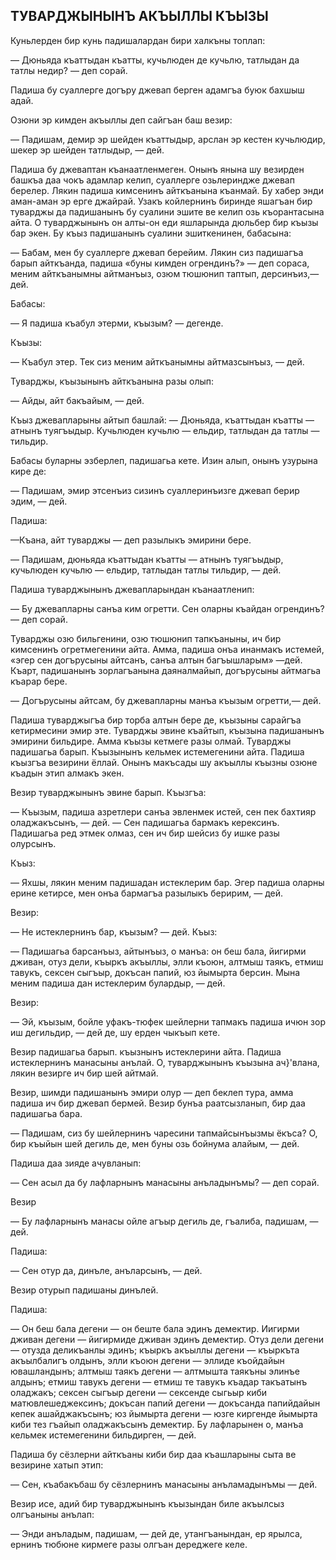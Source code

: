 ## ТУВАРДЖЫНЫНЪ АКЪЫЛЛЫ КЪЫЗЫ

Куньлерден бир кунь падишалардан бири халкъны топлап:

— Дюньяда къаттыдан къатты, кучьлюден де кучьлю, татлыдан да татлы недир? — деп сорай.

Падиша бу суаллерге догъру джевап берген адамгъа буюк бахшыш адай.

Озюни эр кимден акъыллы деп сайгъан баш везир:

— Падишам, демир эр шейден къаттыдыр, арслан эр кестен кучьлюдир, шекер эр шейден татлыдыр, — дей.

Падиша бу джеваптан къанаатленмеген.
Онынъ янына шу везирден башкъа даа чокъ адамлар келип, суаллерге озьлериндже джевап берелер.
Лякин падиша кимсенинъ айткъанына къанмай.
Бу хабер энди аман-аман эр ерге джайрай.
Узакъ койлернинъ биринде яшагъан бир туварджы да падишанынъ бу суалини эшите ве келип озь къорантасына айта.
О туварджынынъ он алты-он еди яшларында дюльбер бир къызы бар экен.
Бу къыз падишанынъ суалини эшиткенинен, бабасына:

— Бабам, мен бу суаллерге джевап берейим.
Лякин сиз падишагъа барып айткъанда, падиша «буны кимден огрендинъ?» — деп сораса, меним айткъанымны айтманъыз, озюм тюшюнип таптып, дерсинъиз,— дей.

Бабасы:

— Я падиша къабул этерми, къызым? — дегенде.

Къызы:

— Къабул этер.
Тек сиз меним айткъанымны айтмазсынъыз, — дей.

Туварджы, къызынынъ айткъанына разы олып:

— Айды, айт бакъайым, — дей.

Къыз джевапларыны айтып башлай: — Дюньяда, къаттыдан къатты — атнынъ туягъыдыр.
Кучьлюден кучьлю — ельдир, татлыдан да татлы — тильдир.

Бабасы буларны эзберлеп, падишагьа кете.
Изин алып, онынъ узурына кире де:

— Падишам, эмир этсенъиз сизинъ суаллеринъизге джевап берир эдим, — дей.

Падиша:

—Къана, айт туварджы — деп разылыкъ эмирини бере.

— Падишам, дюньяда къаттыдан къатты — атнынъ туягъыдыр, кучьлюден кучьлю — ельдир, татлыдан татлы тильдир, — дей.

Падиша туварджынынъ джевапларындан къанаатленип:

— Бу джевапларны санъа ким огретти.
Сен оларны къайдан огрендинъ? — деп сорай.

Туварджы озю бильгенини, озю тюшюнип тапкъаныны, ич бир кимсенинъ огретмегенини айта.
Амма, падиша онъа инанмакъ истемей, «эгер сен догърусыны айтсанъ, санъа алтын багъышларым» —дей.
Къарт, падишанынъ зорлагъанына даяналмайып, догърусыны айтмагьа къарар бере.

— Догърусыны айтсам, бу джевапларны манъа къызым огретти,— дей.

Падиша туварджыгъа бир торба алтын бере де, къызыны сарайгъа кетирмесини эмир эте.
Туварджы эвине къайтып, къызына падишанынъ эмирини бильдире.
Амма къызы кетмеге разы олмай.
Туварджы падишагьа барып.
Къызынынъ кельмек истемегенини айта.
Падиша къызгъа везирини ёллай.
Онынъ макъсады шу акъыллы къызны озюне къадын этип алмакъ экен.

Везир туварджынынъ эвине барып.
Къызгъа:

— Къызым, падиша азретлери санъа эвленмек истей, сен пек бахтияр оладжакъсынъ, — дей. — Сен падишагьа бармакъ керексинъ.
Падишагьа ред этмек олмаз, сен ич бир шейсиз бу ишке разы олурсынъ.

Къыз:

— Яхшы, лякин меним падишадан истеклерим бар.
Эгер падиша оларны ерине кетирсе, мен онъа бармагъа разылыкъ беририм, — дей.

Везир:

— Не истеклернинъ бар, къызым? — дей.
Къыз:

— Падишагьа барсанъыз, айтынъыз, о манъа: он беш бала, йигирми дживан, отуз дели, къыркъ акъыллы, элли къоюн, алтмыш таякъ, етмиш тавукъ, сексен сыгъыр, докъсан папий, юз йымырта берсин.
Мына меним падиша дан истеклерим булардыр, — дей.

Везир:

— Эй, къызым, бойле уфакъ-тюфек шейлерни тапмакъ падиша ичюн зор иш дегильдир, — дей де, шу ерден чыкъып кете.

Везир падишагьа барып.
къызнынъ истеклерини айта.
Падиша истеклернинъ манасыны анълай.
О, туварджынынъ къызына ач}'влана, лякин везирге ич бир шей айтмай.

Везир, шимди падишанынъ эмири олур — деп беклеп тура, амма падиша ич бир джевап бермей.
Везир бунъа раатсызланып, бир даа падишагьа бара.

— Падишам, сиз бу шейлернинъ чаресини тапмайсынъызмы ёкъса?
О, бир къыйын шей дегиль де, мен буны озь бойнума алайым, — дей.

Падиша даа зияде ачувланып:

— Сен асыл да бу лафларнынъ манасыны анъладынъмы? — деп сорай.

Везир

— Бу лафларнынъ манасы ойле агъыр дегиль де, гъалиба, падишам, — дей.

Падиша:

— Сен отур да, динъле, анъларсынъ, — дей.

Везир отурып падишаны динълей.

Падиша:

— Он беш бала дегени — он беште бала эдинъ демектир.
Иигирми дживан дегени — йигирмиде дживан эдинъ демектир.
Отуз дели дегени — отузда деликъанлы эдинъ; къыркъ акъыллы дегени — къыркъта акъылбалигъ олдынъ, элли къоюн дегени — эллиде къойдайын ювашландынъ; алтмыш таякъ дегени — алтмышта таякъны элинъе алдынъ; етмиш тавукъ дегени — етмиш те тавукъ къадар такъатынъ оладжакъ; сексен сыгъыр дегени — сексенде сыгьыр киби матювлешеджексинъ; докъсан папий дегени — докъсанда папийдайын кепек ашайджакъсынъ; юз йымырта дегени — юзге киргенде йымырта киби тез гъайып оладжакъсынъ демектир.
Бу лафларынен о, манъа кельмек истемегенини бильдирген, — дей.

Падиша бу сёзлерни айткъаны киби бир даа къашларыны сыта ве везирине хатып этип:

— Сен, къабакъбаш бу сёзлернинъ манасыны анъламадынъмы — дей.

Везир исе, адий бир туварджынынъ къызындан биле акъылсыз олгъаныны анълап:

— Энди анъладым, падишам, — дей де, утангъанындан, ер ярылса, ернинъ тюбюне кирмеге разы олгъан дереджеге келе.


